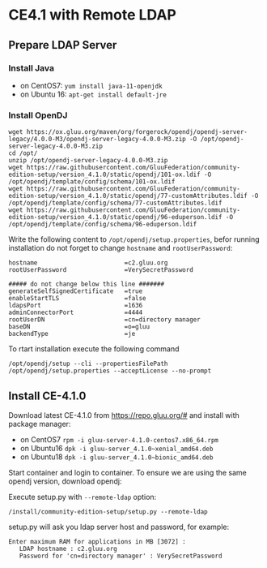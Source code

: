 # CE4.1 with Remote LDAP

## Prepare LDAP Server
### Install Java

 - on CentOS7:
  `yum install java-11-openjdk`
 - on Ubuntu 16:
  `apt-get install default-jre`

### Install OpenDJ
```
wget https://ox.gluu.org/maven/org/forgerock/opendj/opendj-server-legacy/4.0.0-M3/opendj-server-legacy-4.0.0-M3.zip -O /opt/opendj-server-legacy-4.0.0-M3.zip
cd /opt/
unzip /opt/opendj-server-legacy-4.0.0-M3.zip
wget https://raw.githubusercontent.com/GluuFederation/community-edition-setup/version_4.1.0/static/opendj/101-ox.ldif -O /opt/opendj/template/config/schema/101-ox.ldif
wget https://raw.githubusercontent.com/GluuFederation/community-edition-setup/version_4.1.0/static/opendj/77-customAttributes.ldif -O /opt/opendj/template/config/schema/77-customAttributes.ldif
wget https://raw.githubusercontent.com/GluuFederation/community-edition-setup/version_4.1.0/static/opendj/96-eduperson.ldif -O /opt/opendj/template/config/schema/96-eduperson.ldif
```

Write the following content to `/opt/opendj/setup.properties`, befor running installation do not forget to change `hostname` and `rootUserPassword`:


```
hostname                        =c2.gluu.org
rootUserPassword                =VerySecretPassword

##### do not change below this line #######
generateSelfSignedCertificate   =true
enableStartTLS                  =false
ldapsPort                       =1636
adminConnectorPort              =4444
rootUserDN                      =cn=directory manager
baseDN                          =o=gluu
backendType                     =je
```

To rtart installation execute the following command

`/opt/opendj/setup --cli --propertiesFilePath /opt/opendj/setup.properties --acceptLicense --no-prompt`

## Install CE-4.1.0
Download latest CE-4.1.0 from https://repo.gluu.org/# and install with package manager:

- on CentOS7
  `rpm -i gluu-server-4.1.0-centos7.x86_64.rpm`
- on Ubuntu16
  `dpk -i gluu-server_4.1.0~xenial_amd64.deb`
- on Ubuntu18
  `dpk -i gluu-server_4.1.0~bionic_amd64.deb`
 
 Start container and login to container. To ensure we are using the same opendj version, download opendj:
  
 Execute setup.py with `--remote-ldap` option:
 
 `/install/community-edition-setup/setup.py --remote-ldap`
 
 
 setup.py will ask you ldap server host and password, for example:
 
 ```
 Enter maximum RAM for applications in MB [3072] : 
    LDAP hostname : c2.gluu.org
    Password for 'cn=directory manager' : VerySecretPassword
```
 
